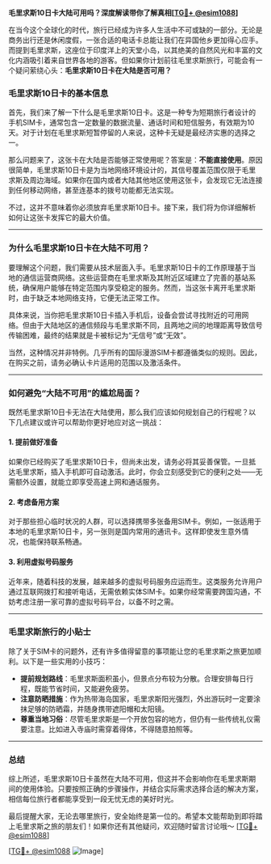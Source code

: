 **毛里求斯10日卡大陆可用吗？深度解读带你了解真相[[TG💪+ @esim1088](https://t.me/s/esim1088)]**

在当今这个全球化的时代，旅行已经成为许多人生活中不可或缺的一部分。无论是商务出行还是休闲度假，一张合适的电话卡总能让我们在异国他乡更加得心应手。而提到毛里求斯，这座位于印度洋上的天堂小岛，以其绝美的自然风光和丰富的文化内涵吸引着来自世界各地的游客。但如果你计划前往毛里求斯旅行，可能会有一个疑问萦绕心头：**毛里求斯10日卡在大陆是否可用？**

### 毛里求斯10日卡的基本信息

首先，我们来了解一下什么是毛里求斯10日卡。这是一种专为短期旅行者设计的手机SIM卡，通常包含一定数量的数据流量、通话时间和短信服务，有效期为10天。对于计划在毛里求斯短暂停留的人来说，这种卡无疑是最经济实惠的选择之一。

那么问题来了，这张卡在大陆是否能够正常使用呢？答案是：**不能直接使用**。原因很简单，毛里求斯10日卡是为当地网络环境设计的，其信号覆盖范围仅限于毛里求斯及周边海域。如果你在国内或者大陆其他地区使用这张卡，会发现它无法连接到任何移动网络，甚至连基本的拨号功能都无法实现。

不过，这并不意味着你必须放弃毛里求斯10日卡。接下来，我们将为你详细解析如何让这张卡发挥它的最大价值。

---

### 为什么毛里求斯10日卡在大陆不可用？

要理解这个问题，我们需要从技术层面入手。毛里求斯10日卡的工作原理基于当地的通信运营商网络。这些运营商在毛里求斯及其附近区域建立了完善的基站系统，确保用户能够在特定范围内享受稳定的服务。然而，当这张卡离开毛里求斯时，由于缺乏本地网络支持，它便无法正常工作。

具体来说，当你把毛里求斯10日卡插入手机后，设备会尝试寻找附近的可用网络。但由于大陆地区的通信频段与毛里求斯不同，且两地之间的地理距离导致信号传输困难，最终的结果就是卡被标记为“无信号”或“无效”。

当然，这种情况并非特例。几乎所有的国际漫游SIM卡都遵循类似的规则。因此，在购买之前，请务必确认卡片适用的范围以及激活条件。

---

### 如何避免“大陆不可用”的尴尬局面？

既然毛里求斯10日卡无法在大陆使用，那么我们应该如何规划自己的行程呢？以下几点建议或许可以帮助你更好地应对这一挑战：

#### 1. 提前做好准备
如果你已经购买了毛里求斯10日卡，但尚未出发，请务必将其妥善保管。一旦抵达毛里求斯，插入手机即可自动激活。此时，你会立刻感受到它的便利之处——无需额外设置，就能立即享受高速上网和通话服务。

#### 2. 考虑备用方案
对于那些担心临时状况的人群，可以选择携带多张备用SIM卡。例如，一张适用于本地的毛里求斯10日卡，另一张则是国内常用的通讯卡。这样即使发生意外情况，也能保持联系畅通。

#### 3. 利用虚拟号码服务
近年来，随着科技的发展，越来越多的虚拟号码服务应运而生。这类服务允许用户通过互联网拨打和接听电话，无需依赖实体SIM卡。如果你经常需要跨国沟通，不妨考虑注册一家可靠的虚拟号码平台，以备不时之需。

---

### 毛里求斯旅行的小贴士

除了关于SIM卡的问题外，还有许多值得留意的事项能让您的毛里求斯之旅更加顺利。以下是一些实用的小技巧：

- **提前规划路线**：毛里求斯面积虽小，但景点分布较为分散。合理安排每日行程，既能节省时间，又能避免疲劳。
- **注意防晒措施**：作为热带海岛国家，毛里求斯阳光强烈，外出游玩时一定要涂抹足够的防晒霜，并随身携带遮阳帽和太阳镜。
- **尊重当地习俗**：尽管毛里求斯是一个开放包容的地方，但仍有一些传统礼仪需要注意。比如进入寺庙时需穿着得体，不得随意拍照等。

---

### 总结

综上所述，毛里求斯10日卡虽然在大陆不可用，但这并不会影响你在毛里求斯期间的使用体验。只要按照正确的步骤操作，并结合实际需求选择合适的解决方案，相信每位旅行者都能享受到一段无忧无虑的美好时光。

最后提醒大家，无论去哪里旅行，安全始终是第一位的。希望本文能帮助到即将踏上毛里求斯之旅的朋友们！如果你还有其他疑问，欢迎随时留言讨论哦～ [[TG💪+ @esim1088](https://t.me/s/esim1088)] 

[[TG💪+ @esim1088](https://t.me/s/esim1088) ![Image](https://i.postimg.cc/4NQfJmqS/Snipaste-2025-05-13-00-14-12.png)]